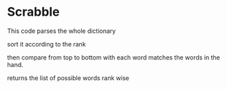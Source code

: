 # Scrabble

This code parses the whole dictionary 

sort it according to the rank

then compare from top to bottom with each word matches the words in the hand.

returns the list of possible words rank wise
